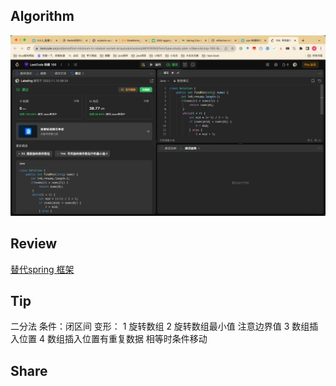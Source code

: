 ## Algorithm

![算法](../../../images/temp/sisyphus-2023-11-12-lc.png)

## Review

[替代spring 框架](https://medium.com/@xantygc/stop-using-spring-boot-to-build-microservices-a8a17a2afaa3)

## Tip

二分法
条件：闭区间
变形：
1 旋转数组
2 旋转数组最小值 注意边界值
3 数组插入位置 
4 数组插入位置有重复数据 相等时条件移动

## Share
